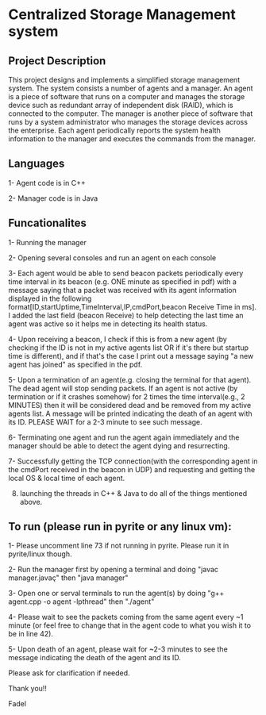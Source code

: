 # Centralized Storage Management system

## Project Description

 This project designs and implements a simplified storage management system. The system consists a number of agents and a manager. 
 An agent is a piece of software that runs on a computer and manages the storage device such as redundant array of independent disk (RAID), which is connected to the computer.
 The manager is another piece of software that runs by a system administrator who manages the storage devices across the enterprise.
 Each agent periodically reports the system health information to the manager and executes the commands from the manager. 

## Languages

1- Agent code is in C++

2- Manager code is in Java


## Funcationalites

1- Running the manager

2- Opening several consoles and run an agent on each console

3-  Each agent would be able to send beacon packets periodically every time interval in its beacon (e.g. ONE minute as specified in pdf) with a message saying that a packet was received with its agent information displayed in the following format[ID,startUptime,TimeInterval,IP,cmdPort,beacon Receive Time in ms]. I added the last field (beacon Receive) to help detecting the last time an agent was active so it helps me in detecting its health status. 

4- Upon receiving a beacon, I check if this is from a new agent (by checking if the ID is not in my active agents list OR if it's there but startup time is different), and if that's the case I print out a message saying "a new agent has joined" as specified in the pdf.

5- Upon a termination of an agent(e.g. closing the terminal for that agent). The dead agent will stop sending packets. If an agent is not active (by termination or if it crashes somehow) for 2 times the time interval(e.g., 2 MINUTES) then it will be considered dead and be removed from my active agents list.  A message will be printed indicating the death of an agent with its ID. PLEASE WAIT for a 2-3 minute to see such message.

6- Terminating one agent and run the agent again immediately and the manager should be able to detect the agent dying and resurrecting.

7- Successfully getting the TCP connection(with the corresponding agent in the cmdPort received in the beacon in UDP) and requesting and getting the local OS & local time of each agent.

8. launching the threads in C++ & Java to do all of the things mentioned above. 


## To run (please run in pyrite or any linux vm): 

1- Please uncomment line 73 if not running in pyrite. Please run it in pyrite/linux though. 

2- Run the manager first by opening a terminal and doing "javac manager.javaç" then "java manager"

3- Open one or serval terminals to run the agent(s) by doing "g++ agent.cpp -o agent -lpthread" then "./agent" 

4- Please wait to see the packets coming from the same agent every ~1 minute (or feel free to change that in the agent code to what you wish it to be in line 42).

5- Upon death of an agent, please wait for ~2-3 minutes to see the message indicating the death of the agent and its ID. 


Please ask for clarification if needed.

Thank you!!

Fadel
